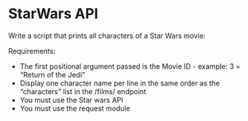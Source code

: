 # StarWars API

Write a script that prints all characters of a Star Wars movie:

Requirements:
 - The first positional argument passed is the Movie ID -  example: 3 = “Return of the Jedi”
 - Display one character name per line in the same order as the “characters” list in the /films/ endpoint
 - You must use the Star wars API
 - You must use the request module
